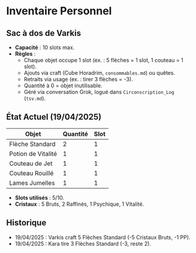 # Inventaire Personnel

## Sac à dos de Varkis

- **Capacité** : 10 slots max.
- **Règles** :
  - Chaque objet occupe 1 slot (ex. : 5 flèches = 1 slot, 1 couteau = 1 slot).
  - Ajouts via craft (Cube Horadrim, `consommables.md`) ou quêtes.
  - Retraits via usage (ex. : tirer 3 flèches = -3).
  - Quantité à 0 = objet inutilisable.
  - Géré via conversation Grok, logué dans `Circonscription_Log` (`tsv.md`).

## État Actuel (19/04/2025)

| Objet              | Quantité | Slot |
| ------------------ | -------- | ---- |
| Flèche Standard    | 2        | 1    |
| Potion de Vitalité | 1        | 1    |
| Couteau de Jet     | 1        | 1    |
| Couteau Rouillé    | 1        | 1    |
| Lames Jumelles     | 1        | 1    |

- **Slots utilisés** : 5/10.
- **Cristaux** : 5 Bruts, 2 Raffinés, 1 Psychique, 1 Vitalité.

## Historique

- 19/04/2025 : Varkis craft 5 Flèches Standard (-5 Cristaux Bruts, -1 PP).
- 19/04/2025 : Kara tire 3 Flèches Standard (-3, reste 2).
